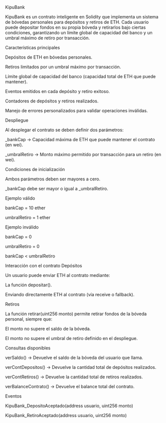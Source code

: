 KipuBank

KipuBank es un contrato inteligente en Solidity que implementa un sistema de bóvedas personales para depósitos y retiros de ETH.
Cada usuario puede depositar fondos en su propia bóveda y retirarlos bajo ciertas condiciones, garantizando un límite global de capacidad del banco y un umbral máximo de retiro por transacción.

Características principales

Depósitos de ETH en bóvedas personales.

Retiros limitados por un umbral máximo por transacción.

Límite global de capacidad del banco (capacidad total de ETH que puede mantener).

Eventos emitidos en cada depósito y retiro exitoso.

Contadores de depósitos y retiros realizados.

Manejo de errores personalizados para validar operaciones inválidas.

Despliegue

Al desplegar el contrato se deben definir dos parámetros:

_bankCap → Capacidad máxima de ETH que puede mantener el contrato (en wei).

_umbralRetiro → Monto máximo permitido por transacción para un retiro (en wei).

Condiciones de inicialización

Ambos parámetros deben ser mayores a cero.

_bankCap debe ser mayor o igual a _umbralRetiro.

Ejemplo válido

bankCap = 10 ether

umbralRetiro = 1 ether

Ejemplo inválido

bankCap = 0

umbralRetiro = 0

bankCap < umbralRetiro

Interacción con el contrato
Depósitos

Un usuario puede enviar ETH al contrato mediante:

La función depositar().

Enviando directamente ETH al contrato (vía receive o fallback).

Retiros

La función retirar(uint256 monto) permite retirar fondos de la bóveda personal, siempre que:

El monto no supere el saldo de la bóveda.

El monto no supere el umbral de retiro definido en el despliegue.

Consultas disponibles

verSaldo() → Devuelve el saldo de la bóveda del usuario que llama.

verContDepositos() → Devuelve la cantidad total de depósitos realizados.

verContRetiros() → Devuelve la cantidad total de retiros realizados.

verBalanceContrato() → Devuelve el balance total del contrato.

Eventos

KipuBank_DepositoAceptado(address usuario, uint256 monto)

KipuBank_RetiroAceptado(address usuario, uint256 monto)
